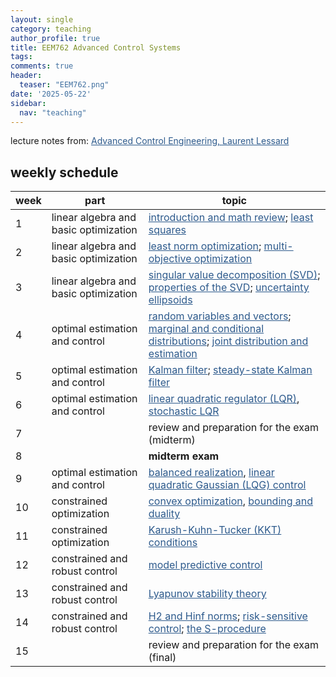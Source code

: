 ```yaml
---
layout: single
category: teaching
author_profile: true
title: EEM762 Advanced Control Systems
tags:
comments: true
header:
  teaser: "EEM762.png"
date: '2025-05-22'
sidebar:
  nav: "teaching"
---
```


lecture notes from: <a href="https://laurentlessard.com/teaching/7247-advanced-control-engineering/" style="color: #2d5a8c">Advanced Control Engineering, Laurent Lessard</a>

## weekly schedule

| week | part | topic |
| ------------- | ------------- | ------------- |
| 1 | linear algebra and basic optimization | <a href="https://laurentlessard.com/teaching/me7247/lectures/lecture%2001%20-%20overview%20and%20linear%20algebra%20review.pdf" style="color: #2d5a8c">introduction and math review</a>; <a href="https://laurentlessard.com/teaching/me7247/lectures/lecture%2002%20-%20least%20squares.pdf" style="color: #2d5a8c">least squares</a> |
| 2 | linear algebra and basic optimization | <a href="https://laurentlessard.com/teaching/me7247/lectures/lecture%2003%20-%20least%20norm%20optimization.pdf" style="color: #2d5a8c">least norm optimization</a>; <a href="https://laurentlessard.com/teaching/me7247/lectures/lecture%2004%20-%20multi-objective%20optimization.pdf" style="color: #2d5a8c">multi-objective optimization</a> |
| 3 | linear algebra and basic optimization | <a href="https://laurentlessard.com/teaching/me7247/lectures/lecture%2005%20-%20singular%20value%20decomposition.pdf" style="color: #2d5a8c">singular value decomposition (SVD)</a>; <a href="https://laurentlessard.com/teaching/me7247/lectures/lecture%2006%20-%20properties%20of%20the%20SVD.pdf" style="color: #2d5a8c">properties of the SVD</a>; <a href="https://laurentlessard.com/teaching/me7247/lectures/lecture%2007%20-%20uncertainty%20ellipsoids.pdf" style="color: #2d5a8c">uncertainty ellipsoids</a> |
| 4 | optimal estimation and control | <a href="https://laurentlessard.com/teaching/me7247/lectures/lecture%2008%20-%20random%20variables%20and%20vectors.pdf" style="color: #2d5a8c">random variables and vectors</a>; <a href="https://laurentlessard.com/teaching/me7247/lectures/lecture%2009%20-%20marginal%20and%20conditional%20distributions.pdf" style="color: #2d5a8c">marginal and conditional distributions</a>; <a href="https://laurentlessard.com/teaching/me7247/lectures/lecture%2010%20-%20joint%20distribution%20and%20estimation.pdf" style="color: #2d5a8c">joint distribution and estimation</a> |
| 5 | optimal estimation and control | <a href="https://laurentlessard.com/teaching/me7247/lectures/lecture%2011%20-%20kalman%20filter.pdf" style="color: #2d5a8c">Kalman filter</a>; <a href="https://laurentlessard.com/teaching/me7247/lectures/lecture%2012%20-%20steady-state%20Kalman%20filter.pdf" style="color: #2d5a8c">steady-state Kalman filter</a> |
| 6 | optimal estimation and control | <a href="https://laurentlessard.com/teaching/me7247/lectures/lecture%2013%20-%20linear%20quadratic%20regulator.pdf" style="color: #2d5a8c">linear quadratic regulator (LQR)</a>, <a href="https://laurentlessard.com/teaching/me7247/lectures/lecture%2014%20-%20stochastic%20LQR.pdf" style="color: #2d5a8c">stochastic LQR</a> |
| 7 |  | review and preparation for the exam (midterm) |
| 8 |  | **midterm exam** |
| 9 | optimal estimation and control | <a href="https://laurentlessard.com/teaching/me7247/lectures/lecture%2015%20-%20balanced%20realization.pdf" style="color: #2d5a8c">balanced realization</a>, <a href="https://laurentlessard.com/teaching/me7247/lectures/lecture%2016%20-%20LQG%20control.pdf" style="color: #2d5a8c">linear quadratic Gaussian (LQG) control</a> |
| 10 | constrained optimization | <a href="https://laurentlessard.com/teaching/me7247/lectures/lecture%2017%20-%20convex%20optimization.pdf" style="color: #2d5a8c">convex optimization</a>, <a href="https://laurentlessard.com/teaching/me7247/lectures/lecture%2018%20-%20bounding%20and%20duality.pdf" style="color: #2d5a8c">bounding and duality</a> |
| 11 | constrained optimization | <a href="https://laurentlessard.com/teaching/me7247/lectures/lecture%2019%20-%20examples%20of%20duality%20and%20KKT.pdf" style="color: #2d5a8c">Karush-Kuhn-Tucker (KKT) conditions</a> |
| 12 | constrained and robust control | <a href="https://laurentlessard.com/teaching/me7247/lectures/lecture%2020%20-%20model%20predictive%20control.pdf" style="color: #2d5a8c">model predictive control</a> |
| 13 | constrained and robust control | <a href="https://laurentlessard.com/teaching/me7247/lectures/lecture%2021%20-%20Lyapunov%20stability.pdf" style="color: #2d5a8c">Lyapunov stability theory</a> |
| 14 | constrained and robust control | <a href="https://laurentlessard.com/teaching/me7247/lectures/lecture%2022%20-%20H2%20and%20Hinf%20norms.pdf" style="color: #2d5a8c">H2 and Hinf norms</a>; <a href="https://laurentlessard.com/teaching/me7247/lectures/lecture%2023%20-%20risk-averse%20control.pdf" style="color: #2d5a8c">risk-sensitive control</a>; <a href="https://laurentlessard.com/teaching/me7247/lectures/lecture%2024%20-%20the%20S-procedure.pdf" style="color: #2d5a8c">the S-procedure</a> |
| 15 |  | review and preparation for the exam (final) |
